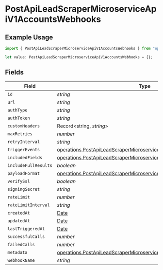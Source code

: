 # PostApiLeadScraperMicroserviceApiV1AccountsWebhooks

## Example Usage

```typescript
import { PostApiLeadScraperMicroserviceApiV1AccountsWebhooks } from "oppulence-backend-sdk/models/operations";

let value: PostApiLeadScraperMicroserviceApiV1AccountsWebhooks = {};
```

## Fields

| Field                                                                                                                                                          | Type                                                                                                                                                           | Required                                                                                                                                                       | Description                                                                                                                                                    |
| -------------------------------------------------------------------------------------------------------------------------------------------------------------- | -------------------------------------------------------------------------------------------------------------------------------------------------------------- | -------------------------------------------------------------------------------------------------------------------------------------------------------------- | -------------------------------------------------------------------------------------------------------------------------------------------------------------- |
| `id`                                                                                                                                                           | *string*                                                                                                                                                       | :heavy_minus_sign:                                                                                                                                             | N/A                                                                                                                                                            |
| `url`                                                                                                                                                          | *string*                                                                                                                                                       | :heavy_minus_sign:                                                                                                                                             | N/A                                                                                                                                                            |
| `authType`                                                                                                                                                     | *string*                                                                                                                                                       | :heavy_minus_sign:                                                                                                                                             | N/A                                                                                                                                                            |
| `authToken`                                                                                                                                                    | *string*                                                                                                                                                       | :heavy_minus_sign:                                                                                                                                             | N/A                                                                                                                                                            |
| `customHeaders`                                                                                                                                                | Record<string, *string*>                                                                                                                                       | :heavy_minus_sign:                                                                                                                                             | N/A                                                                                                                                                            |
| `maxRetries`                                                                                                                                                   | *number*                                                                                                                                                       | :heavy_minus_sign:                                                                                                                                             | N/A                                                                                                                                                            |
| `retryInterval`                                                                                                                                                | *string*                                                                                                                                                       | :heavy_minus_sign:                                                                                                                                             | N/A                                                                                                                                                            |
| `triggerEvents`                                                                                                                                                | [operations.PostApiLeadScraperMicroserviceApiV1AccountsTriggerEvents](../../models/operations/postapileadscrapermicroserviceapiv1accountstriggerevents.md)[]   | :heavy_minus_sign:                                                                                                                                             | N/A                                                                                                                                                            |
| `includedFields`                                                                                                                                               | [operations.PostApiLeadScraperMicroserviceApiV1AccountsIncludedFields](../../models/operations/postapileadscrapermicroserviceapiv1accountsincludedfields.md)[] | :heavy_minus_sign:                                                                                                                                             | N/A                                                                                                                                                            |
| `includeFullResults`                                                                                                                                           | *boolean*                                                                                                                                                      | :heavy_minus_sign:                                                                                                                                             | N/A                                                                                                                                                            |
| `payloadFormat`                                                                                                                                                | [operations.PostApiLeadScraperMicroserviceApiV1AccountsPayloadFormat](../../models/operations/postapileadscrapermicroserviceapiv1accountspayloadformat.md)     | :heavy_minus_sign:                                                                                                                                             | N/A                                                                                                                                                            |
| `verifySsl`                                                                                                                                                    | *boolean*                                                                                                                                                      | :heavy_minus_sign:                                                                                                                                             | N/A                                                                                                                                                            |
| `signingSecret`                                                                                                                                                | *string*                                                                                                                                                       | :heavy_minus_sign:                                                                                                                                             | N/A                                                                                                                                                            |
| `rateLimit`                                                                                                                                                    | *number*                                                                                                                                                       | :heavy_minus_sign:                                                                                                                                             | N/A                                                                                                                                                            |
| `rateLimitInterval`                                                                                                                                            | *string*                                                                                                                                                       | :heavy_minus_sign:                                                                                                                                             | N/A                                                                                                                                                            |
| `createdAt`                                                                                                                                                    | [Date](https://developer.mozilla.org/en-US/docs/Web/JavaScript/Reference/Global_Objects/Date)                                                                  | :heavy_minus_sign:                                                                                                                                             | N/A                                                                                                                                                            |
| `updatedAt`                                                                                                                                                    | [Date](https://developer.mozilla.org/en-US/docs/Web/JavaScript/Reference/Global_Objects/Date)                                                                  | :heavy_minus_sign:                                                                                                                                             | N/A                                                                                                                                                            |
| `lastTriggeredAt`                                                                                                                                              | [Date](https://developer.mozilla.org/en-US/docs/Web/JavaScript/Reference/Global_Objects/Date)                                                                  | :heavy_minus_sign:                                                                                                                                             | N/A                                                                                                                                                            |
| `successfulCalls`                                                                                                                                              | *number*                                                                                                                                                       | :heavy_minus_sign:                                                                                                                                             | N/A                                                                                                                                                            |
| `failedCalls`                                                                                                                                                  | *number*                                                                                                                                                       | :heavy_minus_sign:                                                                                                                                             | N/A                                                                                                                                                            |
| `metadata`                                                                                                                                                     | [operations.PostApiLeadScraperMicroserviceApiV1AccountsMetadata](../../models/operations/postapileadscrapermicroserviceapiv1accountsmetadata.md)               | :heavy_minus_sign:                                                                                                                                             | N/A                                                                                                                                                            |
| `webhookName`                                                                                                                                                  | *string*                                                                                                                                                       | :heavy_minus_sign:                                                                                                                                             | N/A                                                                                                                                                            |